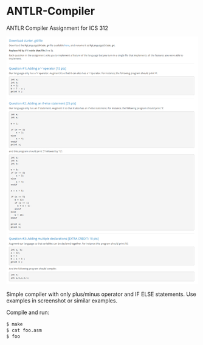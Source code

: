 # ANTLR-Compiler
ANTLR Compiler Assignment for ICS 312

<img src="images\screen.png" />

Simple compiler with only plus/minus operator and IF ELSE statements.
Use examples in screenshot or similar examples.

Compile and run:
```
$ make
$ cat foo.asm
$ foo
```
